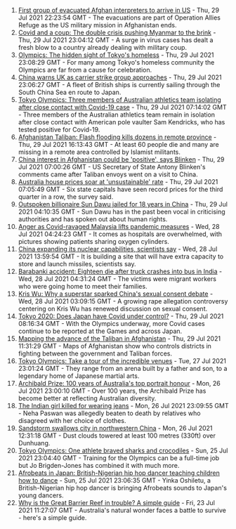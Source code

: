 1. [First group of evacuated Afghan interpreters to arrive in US](https://www.bbc.co.uk/news/world-us-canada-58019650) - Thu, 29 Jul 2021 22:23:54 GMT - The evacuations are part of Operation Allies Refuge as the US military mission in Afghanistan ends.
2. [Covid and a coup: The double crisis pushing Myanmar to the brink](https://www.bbc.co.uk/news/world-asia-57993930) - Thu, 29 Jul 2021 23:04:12 GMT - A surge in virus cases has dealt a fresh blow to a country already dealing with military coup.
3. [Olympics: The hidden sight of Tokyo's homeless](https://www.bbc.co.uk/news/world-asia-58016848) - Thu, 29 Jul 2021 23:08:29 GMT - For many among Tokyo's homeless community the Olympics are far from a cause for celebration.
4. [China warns UK as carrier strike group approaches](https://www.bbc.co.uk/news/world-asia-58015367) - Thu, 29 Jul 2021 23:06:27 GMT - A fleet of British ships is currently sailing through the South China Sea en route to Japan.
5. [Tokyo Olympics: Three members of Australian athletics team isolating after close contact with Covid-19 case](https://www.bbc.co.uk/sport/olympics/58008218) - Thu, 29 Jul 2021 07:14:02 GMT - Three members of the Australian athletics team remain in isolation after close contact with American pole vaulter Sam Kendricks, who has tested positive for Covid-19.
6. [Afghanistan Taliban: Flash flooding kills dozens in remote province](https://www.bbc.co.uk/news/world-asia-58017439) - Thu, 29 Jul 2021 16:13:43 GMT - At least 60 people die and many are missing in a remote area controlled by Islamist militants.
7. [China interest in Afghanistan could be 'positive', says Blinken](https://www.bbc.co.uk/news/world-asia-58007517) - Thu, 29 Jul 2021 07:00:26 GMT - US Secretary of State Antony Blinken's comments came after Taliban envoys went on a visit to China.
8. [Australia house prices soar at 'unsustainable' rate](https://www.bbc.co.uk/news/business-58007746) - Thu, 29 Jul 2021 07:05:49 GMT - Six state capitals have seen record prices for the third quarter in a row, the survey said.
9. [Outspoken billionaire Sun Dawu jailed for 18 years in China](https://www.bbc.co.uk/news/world-asia-china-58007515) - Thu, 29 Jul 2021 04:10:35 GMT - Sun Dawu has in the past been vocal in criticising authorities and has spoken out about human rights.
10. [Anger as Covid-ravaged Malaysia lifts pandemic measures](https://www.bbc.co.uk/news/world-asia-57993617) - Wed, 28 Jul 2021 04:24:23 GMT - It comes as hospitals are overwhelmed, with pictures showing patients sharing oxygen cylinders.
11. [China expanding its nuclear capabilities, scientists say](https://www.bbc.co.uk/news/world-asia-china-57995185) - Wed, 28 Jul 2021 13:59:54 GMT - It is building a site that will have extra capacity to store and launch missiles, scientists say.
12. [Barabanki accident: Eighteen die after truck crashes into bus in India](https://www.bbc.co.uk/news/world-asia-india-57993968) - Wed, 28 Jul 2021 04:31:24 GMT - The victims were migrant workers who were going home to meet their families.
13. [Kris Wu: Why a superstar sparked China's sexual consent debate](https://www.bbc.co.uk/news/world-asia-china-57938328) - Wed, 28 Jul 2021 03:09:15 GMT - A growing rape allegation controversy centering on Kris Wu has renewed discussion on sexual consent.
14. [Tokyo 2020: Does Japan have Covid under control?](https://www.bbc.co.uk/news/57556978) - Thu, 29 Jul 2021 08:16:34 GMT - With the Olympics underway, more Covid cases continue to be reported at the Games and across Japan.
15. [Mapping the advance of the Taliban in Afghanistan](https://www.bbc.co.uk/news/world-asia-57933979) - Thu, 29 Jul 2021 11:31:29 GMT - Maps of Afghanistan show who controls districts in fighting between the government and Taliban forces.
16. [Tokyo Olympics: Take a tour of the incredible venues](https://www.bbc.co.uk/news/world-asia-57981049) - Tue, 27 Jul 2021 23:01:24 GMT - They range from an arena built by a father and son, to a legendary home of Japanese martial arts.
17. [Archibald Prize: 100 years of Australia's top portrait honour](https://www.bbc.co.uk/news/world-australia-57967778) - Mon, 26 Jul 2021 23:00:10 GMT - Over 100 years, the Archibald Prize has become better at reflecting Australian diversity.
18. [The Indian girl killed for wearing jeans](https://www.bbc.co.uk/news/world-asia-india-57968350) - Mon, 26 Jul 2021 23:09:55 GMT - Neha Paswan was allegedly beaten to death by relatives who disagreed with her choice of clothes.
19. [Sandstorm swallows city in northwestern China](https://www.bbc.co.uk/news/world-asia-china-57973810) - Mon, 26 Jul 2021 12:31:18 GMT - Dust clouds towered at least 100 metres (330ft) over Dunhuang.
20. [Tokyo Olympics: One athlete braved sharks and crocodiles](https://www.bbc.co.uk/news/world-australia-57938909) - Sun, 25 Jul 2021 23:04:40 GMT - Training for the Olympics can be a full-time job but Jo Brigden-Jones has combined it with much more.
21. [Afrobeats in Japan: British-Nigerian hip hop dancer teaching children how to dance](https://www.bbc.co.uk/news/world-africa-57949287) - Sun, 25 Jul 2021 23:06:35 GMT - Yinka Oshiletu, a British-Nigerian hip hop dancer is bringing Afrobeats sounds to Japan's young dancers.
22. [Why is the Great Barrier Reef in trouble? A simple guide](https://www.bbc.co.uk/news/world-australia-57938858) - Fri, 23 Jul 2021 11:27:07 GMT - Australia's natural wonder faces a battle to survive - here's a simple guide.
